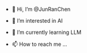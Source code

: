 - 👋 Hi, I’m @JunRanChen
- 👀 I’m interested in AI
- 🌱 I’m currently learning LLM

- 📫 How to reach me ...

<!---
JunRanChen/JunRanChen is a ✨ special ✨ repository because its `README.md` (this file) appears on your GitHub profile.
You can click the Preview link to take a look at your changes.
--->
